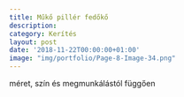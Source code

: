 ```yaml
---
title: Műkő pillér fedőkő
description:
category: Kerítés
layout: post
date: '2018-11-22T00:00:00+01:00'
image: "img/portfolio/Page-8-Image-34.png"
---
```

méret, szín és megmunkálástól függően
